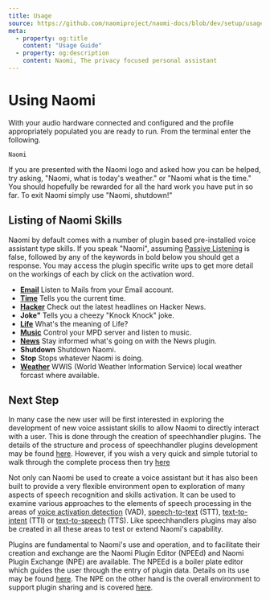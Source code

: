 ```yaml
---
title: Usage
source: https://github.com/naomiproject/naomi-docs/blob/dev/setup/usage.md
meta:
  - property: og:title
    content: "Usage Guide"
  - property: og:description
    content: Naomi, The privacy focused personal assistant
---
```


# Using Naomi

With your audio hardware connected and configured and the profile appropriately populated 
you are ready to run. From the terminal enter the following.
```shell
Naomi
```
If you are presented with the Naomi logo and asked how you can be helped, try asking, 
"Naomi, what is today's weather." or "Naomi what is the time." You should 
hopefully be rewarded for all the hard work you have put in so far. To exit Naomi simply use 
"Naomi, shutdown!"  

## Listing of Naomi Skills
Naomi by default comes with a number of plugin based pre-installed voice assistant type skills. If you speak "Naomi", assuming [Passive Listening](profile.html#passive-listening) is false, followed by any 
of the keywords in bold below you should get a response. You may access the plugin specific write ups to get more detail
on the workings of each by click on the activation word.

- **[Email](/plugins/speechhandlers/Check-Email/)** Listen to Mails from your Email account.  
- **[Time](/plugins/speechhandlers/Clock/)** Tells you the current time.
- **[Hacker](/plugins/speechhandlers/HackerNews/)** Check out the latest headlines on Hacker News.
- **Joke"** Tells you a cheezy "Knock Knock" joke.
- **[Life](/plugins/speechhandlers/Life/)** What's the meaning of Life?
- **[Music](/plugins/speechhandlers/Mdpcontrol/)** Control your MPD server and listen to music.
- **[News](/plugins/speechhandlers/News/)** Stay informed what's going on with the News plugin.
- **Shutdown** Shutdown Naomi.
- **Stop** Stops whatever Naomi is doing.
- **[Weather](/plugins/speechhandlers/WWIS-Weather/)** WWIS (World Weather Information Service) local weather forcast where available.

## Next Step

In many case the new user will be first interested in exploring the development of new voice 
assistant skills to allow Naomi to directly interact with a user. This is done through the creation 
of speechhandler plugins. The details of the structure and process of speechhandler plugins development may be found
[here](../developer/plugins/speechhandler_plugin.html). However, if you wish a very quick and simple tutorial to 
walk through the complete process then try [here](tutorial.html)

Not only can Naomi be used to create a voice assistant but it has also been built to provide a very 
flexible environment open to exploration of many aspects of speech 
recognition and skills activation. It can be used to examine various approaches to 
the elements of speech processing in the areas of 
[voice activation detection](./configuration/vad.html) (VAD),
[speech-to-text](../configuration/stt.html) (STT), 
[text-to-intent](../configuration/tti.html) (TTI) or 
[text-to-speech](../configuration/tts.html) (TTS).
Like speechhandlers plugins may also be created in all these areas to test or extend Naomi's
capability.

Plugins are fundamental to Naomi's use and operation, and to facilitate
their creation and exchange are the Naomi Plugin Editor (NPEEd) and Naomi Plugin Exchange (NPE)
are available. The NPEEd is a boiler plate editor which guides the user through the entry
of plugin data. Details on its use may be found [here](../developer/plugins/npeeditor.html).
The NPE on the other hand is the overall environment to support plugin sharing and is
covered [here](/plugins/).

<DocPreviousVersions/>
<EditPageLink/>
